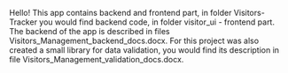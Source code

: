 Hello!
This app contains backend and frontend part, in folder Visitors-Tracker you would find backend code, in folder visitor_ui - frontend part.
The backend of the app is described in files Visitors_Management_backend_docs.docx.
For this project was also created a small library for data validation, you would find its description in file Visitors_Management_validation_docs.docx.
